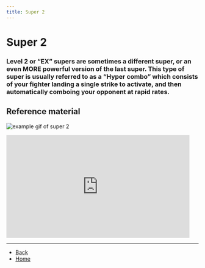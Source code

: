 ```yaml
---
title: Super 2
---
```


# Super 2

### Level 2 or “EX” supers are sometimes a different super, or an even MORE powerful version of the last super. This type of super is usually referred to as a “Hyper combo” which consists of your fighter landing a single strike to activate, and then automatically comboing your opponent at rapid rates.

## Reference material

![example gif of super 2](https://sncommunity.github.io/req/assets/images/super2.gif)  
<iframe width="480" height="270" src="https://sncommunity.github.io/req/assets/videos/super2.mp4" frameborder="0" allow="accelerometer; autoplay; clipboard-write; encrypted-media; gyroscope; picture-in-picture" allowfullscreen></iframe>

---

- [Back](../supers)
- [Home](../../)
